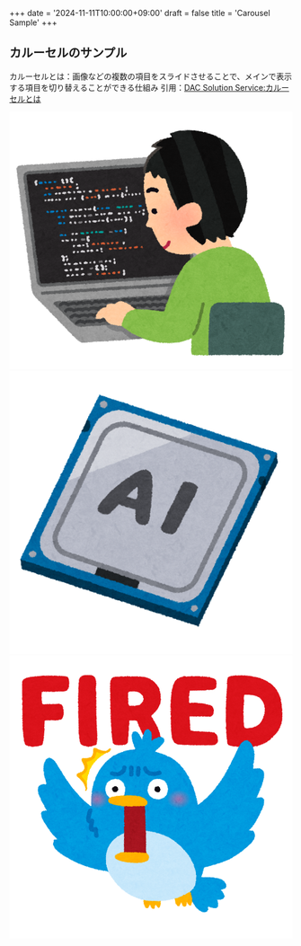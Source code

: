 +++
date = '2024-11-11T10:00:00+09:00'
draft = false
title = 'Carousel Sample'
+++

## カルーセルのサンプル

カルーセルとは：画像などの複数の項目をスライドさせることで、メインで表示する項目を切り替えることができる仕組み
引用：[DAC Solution Service:カルーセルとは](https://solutions.hakuhodody-one.co.jp/glossary/carousel-ad)

<div class="swiper-container">
  <div class="swiper-wrapper">
    <div class="swiper-slide">
      <img src="/static/img/slide1.jpg" alt="Slide 1">
    </div>
    <div class="swiper-slide">
      <img src="/static/img/slide2.jpg" alt="Slide 2">
    </div>
    <div class="swiper-slide">
      <img src="/static/img/slide3.jpg" alt="Slide 3">
    </div>
  </div>
  <!-- Add Pagination -->
  <div class="swiper-pagination"></div>
  <!-- Add Navigation -->
  <div class="swiper-button-next"></div>
  <div class="swiper-button-prev"></div>
</div>